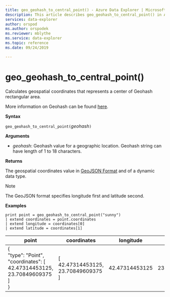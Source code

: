 ```yaml
---
title: geo_geohash_to_central_point() - Azure Data Explorer | Microsoft Docs
description: This article describes geo_geohash_to_central_point() in Azure Data Explorer.
services: data-explorer
author: orspod
ms.author: orspodek
ms.reviewer: mblythe
ms.service: data-explorer
ms.topic: reference
ms.date: 09/24/2019

---
```

# geo_geohash_to_central_point()

Calculates geospatial coordinates that represents a center of Geohash rectangular area.

More information on Geohash can be found [here](https://en.wikipedia.org/wiki/Geohash).

**Syntax**

`geo_geohash_to_central_point(`*geohash*`)`

**Arguments**

* *geohash*: Geohash value for a geographic location. Geohash string can have length of 1 to 18 characters.


**Returns**

The geospatial coordinates value in [GeoJSON Format](https://tools.ietf.org/html/rfc7946) and of a dynamic data type.

> [!NOTE]
> The GeoJSON format specifies longitude first and latitude second.

**Examples**

```kusto
print point = geo_geohash_to_central_point("sunny")
| extend coordinates = point.coordinates
| extend longitude = coordinates[0]
| extend latitude = coordinates[1]
```

|point|coordinates|longitude|latitude|
|---|---|---|---|
|{<br>  "type": "Point",<br>  "coordinates": [<br>    42.47314453125,<br>    23.70849609375<br>  ]<br>}|[<br>  42.47314453125,<br>  23.70849609375<br>]|42.47314453125|23.70849609375|